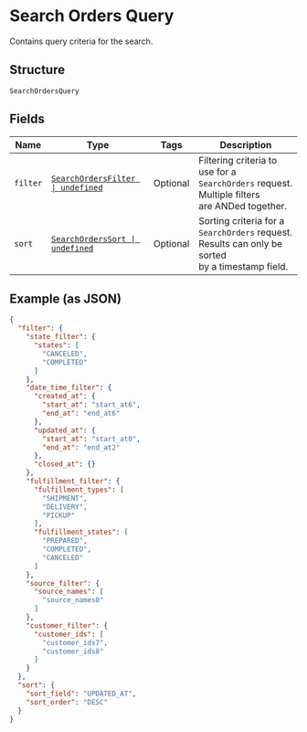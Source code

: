 
# Search Orders Query

Contains query criteria for the search.

## Structure

`SearchOrdersQuery`

## Fields

| Name | Type | Tags | Description |
|  --- | --- | --- | --- |
| `filter` | [`SearchOrdersFilter \| undefined`](../../doc/models/search-orders-filter.md) | Optional | Filtering criteria to use for a `SearchOrders` request. Multiple filters<br>are ANDed together. |
| `sort` | [`SearchOrdersSort \| undefined`](../../doc/models/search-orders-sort.md) | Optional | Sorting criteria for a `SearchOrders` request. Results can only be sorted<br>by a timestamp field. |

## Example (as JSON)

```json
{
  "filter": {
    "state_filter": {
      "states": [
        "CANCELED",
        "COMPLETED"
      ]
    },
    "date_time_filter": {
      "created_at": {
        "start_at": "start_at6",
        "end_at": "end_at6"
      },
      "updated_at": {
        "start_at": "start_at0",
        "end_at": "end_at2"
      },
      "closed_at": {}
    },
    "fulfillment_filter": {
      "fulfillment_types": [
        "SHIPMENT",
        "DELIVERY",
        "PICKUP"
      ],
      "fulfillment_states": [
        "PREPARED",
        "COMPLETED",
        "CANCELED"
      ]
    },
    "source_filter": {
      "source_names": [
        "source_names0"
      ]
    },
    "customer_filter": {
      "customer_ids": [
        "customer_ids7",
        "customer_ids8"
      ]
    }
  },
  "sort": {
    "sort_field": "UPDATED_AT",
    "sort_order": "DESC"
  }
}
```

